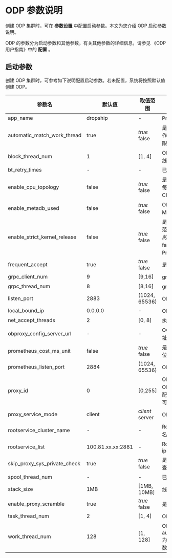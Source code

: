 ODP 参数说明
=================================

创建 ODP 集群时，可在 **参数设置** 中配置启动参数。本文为您介绍 ODP 启动参数说明。

ODP 的参数分为启动参数和其他参数，有关其他参数的详细信息，请参见 《ODP 用户指南》中的 **配置** 。

启动参数
-------------------------

创建 ODP 集群时，可参考如下说明配置启动参数。若未配置，系统将按照默认值创建 ODP。

|             参数名              |         默认值         |                                                   取值范围                                                    |                                                                                                             说明                                                                                                              |
|------------------------------|---------------------|-----------------------------------------------------------------------------------------------------------|-----------------------------------------------------------------------------------------------------------------------------------------------------------------------------------------------------------------------------|
| app_name                     | dropship            | -                                                                                                         | Proxy 的应用服务名。                                                                                                                                                                                                               |
| automatic_match_work_thread  | true                | *true* false       | 是否根据 CPU 核数自动创建工作线程。如果该选项为 true，上限为 work_thread_num。                                                                                                                                                                        |
| block_thread_num             | 1                   | \[1, 4\]                                                                                                  | ODP 阻塞型任务线程数，用于线程初始化。                                                                                                                                                                                                   |
| bt_retry_times               | -                   | -                                                                                                         | 已废弃，后续将从环境中删除。                                                                                                                                                                                                              |
| enable_cpu_topology          | false               | *true* false       | 是否开启 CPU 亲和，即是否把每个 worker 线程绑定到不同的 CPU 上。                                                                                                                                                                                   |
| enable_metadb_used           | false               | *true* false       | ODP 运行时是否可访问 OCP 的 MetaDB。                                                                                                                                                                                              |
| enable_strict_kernel_release | false               | *true* false       | 是否需要校验 OS kernel。 取值范围： *true：仅 5u/6u/7u 规格的 RedHat 操作系统支持校验。* false：不校验 OS kernel，但 Proxy 可能不稳定。    |
| frequent_accept              | true                | *true* false       | 是否初始化 net accept 参数。                                                                                                                                                                                                        |
| grpc_client_num              | 9                   | \[9,16\]                                                                                                  | grpc 客户端数。                                                                                                                                                                                                                  |
| grpc_thread_num              | 8                   | \[8,16\]                                                                                                  | grpc 线程数。                                                                                                                                                                                                                   |
| listen_port                  | 2883                | (1024, 65536)                                                                                             | ODP 的监听端口。                                                                                                                                                                                                              |
| local_bound_ip               | 0.0.0.0             | -                                                                                                         | ODP 的本地 IP。                                                                                                                                                                                                             |
| net_accept_threads           | 2                   | \[0, 8\]                                                                                                  | 执行 accept 的线程数。                                                                                                                                                                                                             |
| obproxy_config_server_url    | -                   | -                                                                                                         | OCP 对外的 configurl 服务地址。                                                                                                                                                                                                     |
| prometheus_cost_ms_unit      | false               | *true* false       | 是否允许 prometheus 的成本单位为毫秒，默认为微秒。                                                                                                                                                                                             |
| prometheus_listen_port       | 2884                | (1024, 65536)                                                                                             | ODP prometheus 监听端口。                                                                                                                                                                                                    |
| proxy_id                     | 0                   | \[0,255\]                                                                                                 | ODP 的 ID，用于标识每个 ODP。当 proxy_service_mode  配置为 server 时，proxy_id 不可配置为 0。                                                                                                                                            |
| proxy_service_mode           | client              | *client* server    | ODP 的部署和服务模式。                                                                                                                                                                                                           |
| rootservice_cluster_name     | -                   | -                                                                                                         | Root Service 列表的默认集群名。                                                                                                                                                                                                       |
| rootservice_list             | 100.81.xx.xx:2881 | -                                                                                                         | Root Service 列表。 格式为 ip1:sql_port1;ip2:sql_port2                                                                                                                                                             |
| skip_proxy_sys_private_check | true                | *true* false       | 是否跳过 ODP 在私有网段的检查。                                                                                                                                                                                                      |
| spool_thread_num             | -                   | -                                                                                                         | 已废弃，后续将从环境中删除。                                                                                                                                                                                                              |
| stack_size                   | 1MB                 | \[1MB, 10MB\]                                                                                             | 线程栈大小，用于创建线程。                                                                                                                                                                                                               |
| enable_proxy_scramble        | true                | *true* false       | 是否启用 ODP 的挑战随机数。                                                                                                                                                                                                        |
| task_thread_num              | 2                   | \[1, 4\]                                                                                                  | ODP 任务线程数。                                                                                                                                                                                                              |
| work_thread_num              | 128                 | \[1, 128\]                                                                                                | ODP 工作线程数。 当 automatic_match_work_thread 为true 时，表示最大工作线程数。                                                                                                                                             |
